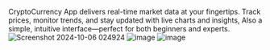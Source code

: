  CryptoCurrency App delivers real-time market data at your fingertips. Track prices, monitor trends, and stay updated with live charts and insights, Also a simple, intuitive interface—perfect for both beginners and experts.
![Screenshot 2024-10-06 024924](https://github.com/user-attachments/assets/28287796-aaf5-46e9-b98d-515e230c1c2a)
![image](https://github.com/user-attachments/assets/cb1a967c-42d0-4d03-ab56-fdd3de770f9b)
![image](https://github.com/user-attachments/assets/20b6d500-fd90-42c6-a94f-78dc58d9c325)
